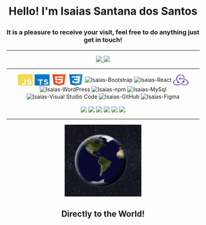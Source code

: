 <h1 align="center">
  
  Hello! I'm <b>Isaias Santana dos Santos</b> <br>
</h1>
<h3 align="center" >
  It is a pleasure to receive your visit, feel free to do anything just get in touch!
</h3>
<hr>
<div align="center">
  <a href="https://github.com/IsaiasDeveloper">
    <img height="180em" src="https://github-readme-stats.vercel.app/api?username=IsaiasDeveloper&show_icons=true&theme=dark&include_all_commits=true&count_private=true"/>
    <img height="180em" src="https://github-readme-stats.vercel.app/api/top-langs/?username=IsaiasDeveloper&layout=compact&langs_count=7&theme=dark"/>
  </a>
</div>
<hr>
<div align="center">
  <img align="center" alt="Isaias-Js" height="30" width="40" src="https://raw.githubusercontent.com/devicons/devicon/master/icons/javascript/javascript-plain.svg">
<img align="center" alt="Isaias-Typescript" height="30" width="40" src="https://raw.githubusercontent.com/devicons/devicon/master/icons/typescript/typescript-original.svg">
   <!-- <img align="center" alt="Isaias-Python" height="30" width="40" src="https://raw.githubusercontent.com/devicons/devicon/master/icons/python/python-original.svg">-->
  <img align="center" alt="Isaias-HTML" height="30" width="40" src="https://raw.githubusercontent.com/devicons/devicon/master/icons/html5/html5-original.svg">
  <img align="center" alt="Isaias-CSS" height="30" width="40" src="https://raw.githubusercontent.com/devicons/devicon/master/icons/css3/css3-original.svg">
<!--   <img align="center" alt="Isaias-php" height="30" width="40" src="https://www.php.net/images/logos/new-php-logo.svg"> -->
  <img align="center" alt="Isaias-Bootstrap" height="30" width="40" src="https://cdn.jsdelivr.net/gh/devicons/devicon/icons/bootstrap/bootstrap-original.svg">
   <img align="center" alt="Isaias-React" height="30" width="40" src="https://cdn.jsdelivr.net/gh/devicons/devicon/icons/react/react-original.svg">
  <img align="center" alt="Isaias-Redux" height="30" width="40" src="https://raw.githubusercontent.com/devicons/devicon/master/icons/redux/redux-original.svg">
  <img align="center" alt="Isaias-WordPress" height="30" width="40" src="https://cdn.jsdelivr.net/gh/devicons/devicon/icons/wordpress/wordpress-plain.svg">
   <img align="center" alt="Isaias-npm" height="30" width="40" src="https://cdn.jsdelivr.net/gh/devicons/devicon/icons/npm/npm-original-wordmark.svg">

  <img align="center" alt="Isaias-MySql" height="30" width="40" src="https://cdn.jsdelivr.net/gh/devicons/devicon/icons/mysql/mysql-original.svg">
  <img align="center" alt="Isaias-Visual Studio Code" height="30" width="40" src="https://cdn.jsdelivr.net/gh/devicons/devicon/icons/visualstudio/visualstudio-plain.svg">
  <img align="center" alt="Isaias-GitHub" height="30" width="40" src="https://cdn.jsdelivr.net/gh/devicons/devicon/icons/github/github-original.svg">
<!--   <img align="center" alt="Isaias-WordPress" height="30" width="40" src="https://cdn.jsdelivr.net/gh/devicons/devicon/icons/php/php-original.svg"> -->
  <img align="center" alt="Isaias-Figma" height="30" width="40" src="https://cdn.jsdelivr.net/gh/devicons/devicon/icons/figma/figma-original.svg">
  <!-- Site for download icons: https://devicon.dev/ -->
</div>
<br>
<div  align="center">
   <a href = "https://isaiassantana.com.br/" target="_blank" rel="external"><img src="https://img.shields.io/badge/-WebPage-%23333?style=for-the-badge&color=yellow"></a>
  <a href="https://www.linkedin.com/in/isaiassantanadossantos/" target="_blank" rel="external"><img src="https://img.shields.io/badge/-LinkedIn-%230077B5?style=for-the-badge&logo=linkedin&logoColor=white"></a>
  <a href="https://bit.ly/3qaz8kp" target="_blank"><img src="https://img.shields.io/badge/WhatsApp-25D366?style=for-the-badge&logo=whatsapp&logoColor=white"></a>
  <a href="https://www.youtube.com/channel/UCJN0HX-8PUtoQR1j6lc7P3g" target="_blank" rel="external"><img src="https://img.shields.io/badge/YouTube-FF0000?style=for-the-badge&logo=youtube&logoColor=white"></a>
  <a href = "mailto:isaiass@drmeducacao.com" target="_blank" rel="external"><img src="https://img.shields.io/badge/Gmail-D14836?style=for-the-badge&logo=gmail&logoColor=white" ></a>
  <a href = "mailto:isaiass@drmeducacao.com" target="_blank" rel="external"><img src="https://img.shields.io/badge/-Hotmail-%23333?style=for-the-badge&logo=gmail&logoColor=white"></a>
<hr>
 
 <p align="center">
    <img width="200px" height="auto" src="src/assets/to_redme/ezgif.com-add-text.gif">
  </p>
<h2 align="center">
  Directly to the World!
</h2>
<!-- ![Snake animation](https://github.com/IsaiasDeveloper/blob/main/github-contribution-grid-snake.svg) NÃO FUNCIONOU AINDA -->
